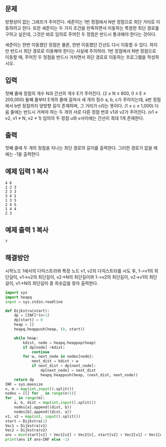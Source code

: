 ## 문제

방향성이 없는 그래프가 주어진다. 세준이는 1번 정점에서 N번 정점으로 최단 거리로 이동하려고 한다. 또한 세준이는 두 가지 조건을 만족하면서 이동하는 특정한 최단 경로를 구하고 싶은데, 그것은 바로 임의로 주어진 두 정점은 반드시 통과해야 한다는 것이다.

세준이는 한번 이동했던 정점은 물론, 한번 이동했던 간선도 다시 이동할 수 있다. 하지만 반드시 최단 경로로 이동해야 한다는 사실에 주의하라. 1번 정점에서 N번 정점으로 이동할 때, 주어진 두 정점을 반드시 거치면서 최단 경로로 이동하는 프로그램을 작성하시오.

## 입력

첫째 줄에 정점의 개수 N과 간선의 개수 E가 주어진다. (2 ≤ N ≤ 800, 0 ≤ E ≤ 200,000) 둘째 줄부터 E개의 줄에 걸쳐서 세 개의 정수 a, b, c가 주어지는데, a번 정점에서 b번 정점까지 양방향 길이 존재하며, 그 거리가 c라는 뜻이다. (1 ≤ c ≤ 1,000) 다음 줄에는 반드시 거쳐야 하는 두 개의 서로 다른 정점 번호 v1과 v2가 주어진다. (v1 ≠ v2, v1 ≠ N, v2 ≠ 1) 임의의 두 정점 u와 v사이에는 간선이 최대 1개 존재한다.

## 출력

첫째 줄에 두 개의 정점을 지나는 최단 경로의 길이를 출력한다. 그러한 경로가 없을 때에는 -1을 출력한다.

## 예제 입력 1 복사

```
4 6
1 2 3
2 3 3
3 4 1
1 3 5
2 4 5
1 4 4
2 3
```

## 예제 출력 1 복사

```
7
```


## 해결방안
시작노드 1에서의 다익스트라와 특정 노드 v1, v2의 다익스트라를 시도 후, 
1->v1의 최단길이, v1->v2의 최단길이, v2->N의 최단길이와 1->v2의 최단길이, v2->v1의 최단길이, v1->N의 최단길이 중 최솟값을 찾아 출력한다.
```python
import sys
import heapq
input = sys.stdin.readline

def Dijkstra(start):
    dp = [INF]*(n+1)
    dp[start] = 0
    heap = []
    heapq.heappush(heap, (0, start))

    while heap:
        kdist, node = heapq.heappop(heap)
        if dp[node] <kdist:
            continue
        for w, next_node in nodes[node]:
            next_dist = kdist + w
            if next_dist < dp[next_node]:
                dp[next_node] = next_dist
                heapq.heappush(heap, (next_dist, next_node))
    return dp
INF = sys.maxsize
n, m = map(int,input().split())
nodes = [[] for _ in range(n+1)]
for _ in range(m):
    a, b, dist = map(int,input().split())
    nodes[a].append((dist, b))
    nodes[b].append((dist, a))
v1, v2 = map(int, input().split())
start = Dijkstra(1)
Vec1 = Dijkstra(v1)
Vec2 = Dijkstra(v2)
ans = min(start[v1] + Vec1[v2] + Vec2[n], start[v2] + Vec2[v1] + Vec1[n])
print(ans if ans<INF else -1)
```
